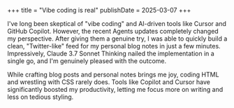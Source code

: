 +++
title = "Vibe coding is real"
publishDate = 2025-03-07
+++

I've long been skeptical of "vibe coding" and AI-driven tools like Cursor and
GitHub Copilot. However, the recent Agents updates completely changed my
perspective. After giving them a genuine try, I was able to quickly build a
clean, "Twitter-like" feed for my personal blog notes in just a few minutes.
Impressively, Claude 3.7 Sonnet Thinking nailed the implementation in a single
go, and I'm genuinely pleased with the outcome.

While crafting blog posts and personal notes brings me joy, coding HTML and
wrestling with CSS rarely does. Tools like Copilot and Cursor have significantly
boosted my productivity, letting me focus more on writing and less on tedious
styling.
